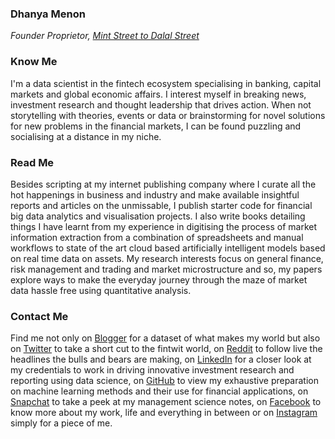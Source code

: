 ### Dhanya Menon
*Founder Proprietor, [Mint Street to Dalal Street](https://sites.google.com/view/mint-street-to-dalal-street)*
### Know Me
I'm a data scientist in the fintech ecosystem specialising in banking, capital markets and global economic affairs. I interest myself in breaking news, investment research and thought leadership that drives action. When not storytelling with theories, events or data or brainstorming for novel solutions for new problems in the financial markets, I can be found puzzling and socialising at a distance in my niche. 
### Read Me
Besides scripting at my internet publishing company where I curate all the hot happenings in business and industry and make available insightful reports and articles on the unmissable, I publish starter code for financial big data analytics and visualisation projects. I also write books detailing things I have learnt from my experience in digitising the process of market information extraction from a combination of spreadsheets and manual workflows to state of the art cloud based artificially intelligent models based on real time data on assets. My research interests focus on general finance, risk management and trading and market microstructure and so, my papers explore ways to make the everyday journey through the maze of market data hassle free using quantitative analysis.
### Contact Me 
Find me not only on [Blogger](https://www.blogger.com/profile/10908435327590944385) for a dataset of what makes my world but also on [Twitter](https://www.twitter.com/mizdhanyamenon) to take a short cut to the fintwit world, on [Reddit](https://www.reddit.com/user/dominadhanyamenonmba) to follow live the headlines the bulls and bears are making, on [LinkedIn](https://www.linkedin.com/in/sayidadhanyamenonmba) for a closer look at my credentials to work in driving innovative investment research and reporting using data science, on [GitHub](https://www.github.com/signorinadhanyamenonmba) to view my exhaustive preparation on machine learning methods and their use for financial applications, on [Snapchat](https://www.snapchat.com/add/maamdhanyamenon) to take a peek at my management science notes, on [Facebook](https://www.facebook.com/susridhanyamenonmba) to know more about my work, life and everything in between or on [Instagram](https://www.instagram.com/srtadhanyamenonmba) simply for a piece of me.
